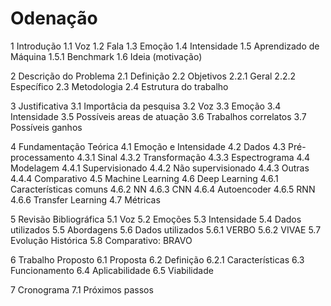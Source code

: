 # Odenação

1 Introdução
1.1 Voz
1.2 Fala
1.3 Emoção
1.4 Intensidade
1.5 Aprendizado de Máquina
1.5.1 Benchmark
1.6 Ideia (motivação)

2 Descrição do Problema
2.1 Definição
2.2 Objetivos
2.2.1 Geral
2.2.2 Específico
2.3 Metodologia
2.4 Estrutura do trabalho

3 Justificativa
3.1 Importâcia da pesquisa
3.2 Voz
3.3 Emoção
3.4 Intensidade
3.5 Possíveis areas de atuação
3.6 Trabalhos correlatos
3.7 Possíveis ganhos

4 Fundamentação Teórica
4.1 Emoção e Intensidade
4.2 Dados
4.3 Pré-processamento
4.3.1 Sinal
4.3.2 Transformação
4.3.3 Espectrograma
4.4 Modelagem
4.4.1 Supervisionado
4.4.2 Não supervisionado
4.4.3 Outras
4.4.4 Comparativo
4.5 Machine Learning
4.6 Deep Learning
4.6.1 Características comuns
4.6.2 NN
4.6.3 CNN
4.6.4 Autoencoder
4.6.5 RNN
4.6.6 Transfer Learning
4.7 Métricas

5 Revisão Bibliográfica
5.1 Voz
5.2 Emoções
5.3 Intensidade
5.4 Dados utilizados
5.5 Abordagens
5.6 Dados utilizados
5.6.1 VERBO
5.6.2 VIVAE
5.7 Evolução Histórica
5.8 Comparativo: BRAVO

6 Trabalho Proposto
6.1 Proposta
6.2 Definição
6.2.1 Características
6.3 Funcionamento
6.4 Aplicabilidade
6.5 Viabilidade

7 Cronograma
7.1 Próximos passos

